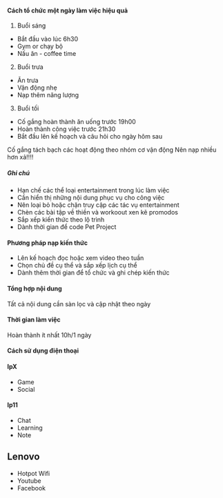 #### Cách tổ chức một ngày làm việc hiệu quả
1) Buổi sáng
- Bắt đầu vào lúc 6h30
- Gym or chạy bộ
- Nấu ăn - coffee time
2) Buổi trưa
- Ăn trưa 
- Vận động nhẹ
- Nạp thêm năng lượng
3) Buổi tối
- Cố gắng hoàn thành ăn uống trước 19h00
- Hoàn thành công việc trước 21h30
- Bắt đầu lên kế hoạch và câu hỏi cho ngày hôm sau

Cố gắng tách bạch các hoạt động theo nhóm cơ vận động
Nên nạp nhiều hơn xả!!!!

##### Ghi chú
- Hạn chế các thể loại entertainment trong lúc làm việc
- Cần hiển thị những nội dung phục vụ cho công việc
- Nên loại bỏ hoặc chặn truy cập các tác vụ entertainment
- Chèn các bài tập về thiền và workoout xen kẽ promodos
- Sắp xếp kiến thức theo lộ trình 
- Dành thời gian để code Pet Project

#### Phương pháp nạp kiến thức
- Lên kế hoạch đọc hoặc xem video theo tuần
- Chọn chủ đề cụ thể và sắp xếp lịch cụ thể
- Dành thêm thời gian để tổ chức và ghi chép kiến thức

#### Tổng hợp nội dung
Tất cả nội dung cần sàn lọc và cập nhật theo ngày

#### Thời gian làm việc
Hoàn thành ít nhất 10h/1 ngày

#### Cách sử dụng điện thoại
#### IpX
- Game
- Social

#### Ip11
- Chat
- Learning
- Note

## Lenovo 
- Hotpot Wifi
- Youtube
- Facebook
